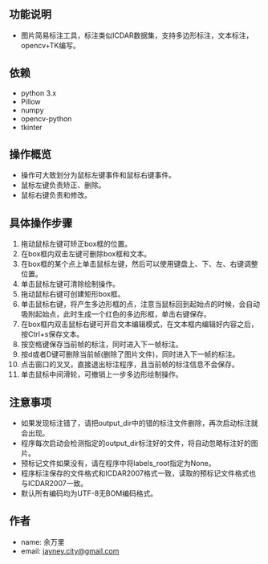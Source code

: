 ## 功能说明
- 图片简易标注工具，标注类似ICDAR数据集，支持多边形标注，文本标注，opencv+TK编写。

## 依赖
- python 3.x
- Pillow
- numpy
- opencv-python
- tkinter

## 操作概览
- 操作可大致划分为鼠标左键事件和鼠标右键事件。
- 鼠标左键负责矫正、删除。
- 鼠标右键负责和修改。

## 具体操作步骤
1. 拖动鼠标左键可矫正box框的位置。
2. 在box框内双击左键可删除box框和文本。
3. 在box框的某个点上单击鼠标左键，然后可以使用键盘上、下、左、右键调整位置。
4. 单击鼠标左键可清除绘制操作。
5. 拖动鼠标右键可创建矩形box框。
6. 单击鼠标右键，将产生多边形框的点，注意当鼠标回到起始点的时候，会自动吸附起始点，此时生成一个红色的多边形框，单击右键保存。
7. 在box框内双击鼠标右键可开启文本编辑模式，在文本框内编辑好内容之后，按Ctrl+s保存文本。
8. 按空格键保存当前帧的标注，同时进入下一帧标注。
9. 按d或者D键可删除当前帧(删除了图片文件)，同时进入下一帧的标注。
10. 点击窗口的叉叉，直接退出标注程序，且当前帧的标注信息不会保存。
11. 单击鼠标中间滑轮，可撤销上一步多边形绘制操作。

## 注意事项
- 如果发现标注错了，请把output_dir中的错的标注文件删除，再次启动标注就会出现。
- 程序每次启动会检测指定的output_dir标注好的文件，将自动忽略标注好的图片。
- 预标记文件如果没有，请在程序中将labels_root指定为None。
- 程序标注保存的文件格式和ICDAR2007格式一致，读取的预标记文件格式也与ICDAR2007一致。
- 默认所有编码均为UTF-8无BOM编码格式。

## 作者
- name: 余万里
- email: jayney.city@gmail.com

